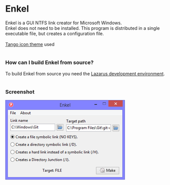 # Enkel
Enkel is a GUI NTFS link creator for Microsoft Windows.
<br>
Enkel does not need to be installed. This program is distributed in a single executable file, but creates a configuration file.
<br>
<br>
[Tango icon theme](http://tango.freedesktop.org) used
<br>
#
### How can I build Enkel from source?
To build Enkel from source you need the [Lazarus development environment](https://lazarus-ide.org).<br>
#
### Screenshot
![Enkel v0.1 screenshot](screenshot.png)
